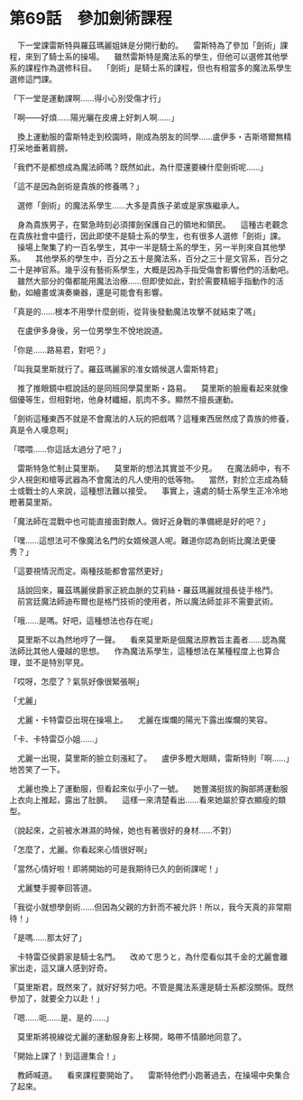 # 第69話　參加劍術課程

　下一堂課雷斯特與羅茲瑪麗姐妹是分開行動的。
　雷斯特為了參加「劍術」課程，來到了騎士系的操場。
　雖然雷斯特是魔法系的學生，但他可以選修其他學系的課程作為選修科目。
　「劍術」是騎士系的課程，但也有相當多的魔法系學生選修這門課。

「下一堂是運動課啊……得小心別受傷才行」

「啊——好煩……陽光曬在皮膚上好刺人啊……」

　換上運動服的雷斯特走到校園時，剛成為朋友的同學……盧伊多・吉斯塔爾無精打采地垂著肩膀。

「我們不是都想成為魔法師嗎？既然如此，為什麼還要練什麼劍術呢……」

「這不是因為劍術是貴族的修養嗎？」

　選修「劍術」的魔法系學生……大多是貴族子弟或是家族繼承人。

　身為貴族男子，在緊急時刻必須揮劍保護自己的領地和領民。
　這種古老觀念在貴族社會中盛行，因此即使不是騎士系的學生，也有很多人選修「劍術」課。
　操場上聚集了約一百名學生，其中一半是騎士系的學生，另一半則來自其他學系。
　其他學系的學生中，百分之五十是魔法系，百分之三十是文官系，百分之二十是神官系。幾乎沒有藝術系學生，大概是因為手指受傷會影響他們的活動吧。
　雖然大部分的傷都能用魔法治療……但即使如此，對於需要精細手指動作的活動，如繪畫或演奏樂器，還是可能會有影響。

「真是的……根本不用學什麼劍術，從背後發動魔法攻擊不就結束了嗎」

　在盧伊多身後，另一位男學生不悅地說道。

「你是……路易君，對吧？」

「叫我莫里斯就行了。羅茲瑪麗家的准女婿候選人雷斯特君」

　推了推眼鏡中框說話的是同班同學莫里斯・路易。
　莫里斯的臉龐看起來就像個優等生，但相對地，他身材纖細，肌肉不多。顯然不擅長運動。

「劍術這種東西不就是不會魔法的人玩的把戲嗎？這種東西居然成了貴族的修養，真是令人嘆息啊」

「喂喂……你這話太過分了吧？」

　雷斯特急忙制止莫里斯。
　莫里斯的想法其實並不少見。
　在魔法師中，有不少人視劍和槍等武器為不會魔法的凡人使用的低等物。
　當然，對於立志成為騎士或戰士的人來說，這種想法難以接受。
　事實上，遠處的騎士系學生正冷冷地瞪著莫里斯。

「魔法師在混戰中也可能直接面對敵人。做好近身戰的準備總是好的吧？」

「嘿……這想法可不像魔法名門的女婿候選人呢。難道你認為劍術比魔法更優秀？」

「這要視情況而定。兩種技能都會當然更好」

　話說回來，羅茲瑪麗侯爵家正統血脈的艾莉絲・羅茲瑪麗就擅長徒手格鬥。
　前宮廷魔法師迪布爾也是格鬥技術的使用者，所以魔法師並非不需要武術。

「哦……是嗎。好吧，這種想法也存在呢」

　莫里斯不以為然地哼了一聲。
　看來莫里斯是個魔法原教旨主義者……認為魔法師比其他人優越的思想。
　作為魔法系學生，這種想法在某種程度上也算合理，並不是特別罕見。

「哎呀，怎麼了？氣氛好像很緊張啊」

「尤麗」

　尤麗・卡特雷亞出現在操場上。
　尤麗在燦爛的陽光下露出燦爛的笑容。

「卡、卡特雷亞小姐……」

　尤麗一出現，莫里斯的臉立刻漲紅了。
　盧伊多瞪大眼睛，雷斯特則「啊……」地苦笑了一下。

　尤麗也換上了運動服，但看起來似乎小了一號。
　她豐滿挺拔的胸部將運動服上衣向上推起，露出了肚臍。
　這樣一來清楚看出……看來她屬於穿衣顯瘦的類型。

（說起來，之前被水淋濕的時候，她也有著很好的身材……不對）

「怎麼了，尤麗。你看起來心情很好啊」

「當然心情好啦！即將開始的可是我期待已久的劍術課呢！」

　尤麗雙手握拳回答道。

「我從小就想學劍術……但因為父親的方針而不被允許！所以，我今天真的非常期待！」

「是嗎……那太好了」

　卡特雷亞侯爵家是騎士名門。
　改めて思うと，為什麼看似其千金的尤麗會離家出走，這又讓人感到好奇。

「莫里斯君，既然來了，就好好努力吧。不管是魔法系還是騎士系都沒關係。既然參加了，就要全力以赴！」

「嗯……呃……是、是的……」

　莫里斯將視線從尤麗的運動服身影上移開，略帶不情願地同意了。

「開始上課了！到這邊集合！」

　教師喊道。
　看來課程要開始了。
　雷斯特他們小跑著過去，在操場中央集合了起來。